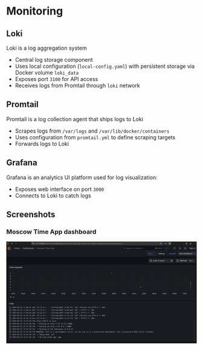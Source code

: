 # Monitoring

## Loki

Loki is a log aggregation system

- Central log storage component
- Uses local configuration (`local-config.yaml`) with persistent storage via Docker volume `loki_data`
- Exposes port `3100` for API access
- Receives logs from Promtail through `loki` network

## Promtail

Promtail is a log collection agent that ships logs to Loki

- Scrapes logs from `/var/logs` and `/var/lib/docker/containers`
- Uses configuration from `promtail.yml` to define scraping targets
- Forwards logs to Loki

## Grafana

Grafana is an analytics UI platform used for log visualization:

- Exposes web interface on port `3000`
- Connects to Loki to catch logs

## Screenshots

### Moscow Time App dashboard

![Logs dashboard](assets/logs_dashboard.png)